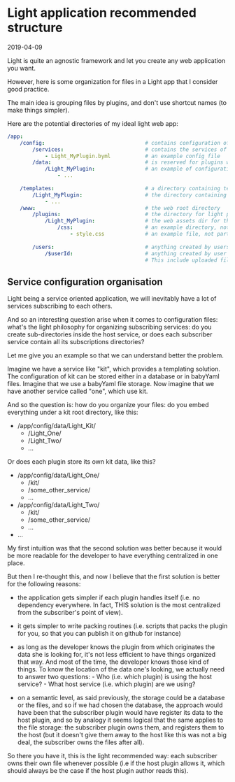 Light application recommended structure
=============
2019-04-09




Light is quite an agnostic framework and let you create any web application you want.

However, here is some organization for files in a Light app that I consider good practice.

The main idea is grouping files by plugins, and don't use shortcut names (to make things simpler).


Here are the potential directories of my ideal light web app:



```yaml
/app:
    /config:                                # contains configuration of the app
        /services:                          # contains the services of the light app  
            - Light_MyPlugin.byml           # an example config file
        /data:                              # is reserved for plugins which needs to store their configuration in files. 
            /Light_MyPlugin:                # an example of configuration data directory for a given plugin
                - ...            
    
    /templates:                             # a directory containing templates of the light plugins, and/or templates in general 
        /Light_MyPlugin:                    # the directory containing templates for the Light_MyPlugin plugin
            - ...
    /www:                                   # the web root directory
        /plugins:                           # the directory for light plugins web assets
            /Light_MyPlugin:                # the web assets dir for the Light_MyPlugin planet
                /css:                       # an example directory, not part of the recommendation
                    - style.css             # an example file, not part of the recommendation
                        
        /users:                             # anything created by users should be in this directory
            /$userId:                       # anything created by user with identifier $userId should be in this directory
                                            # This include uploaded files, created website roots (www-one, www-two, ...), anything really.                                       
```




Service configuration organisation
---------------------------

Light being a service oriented application, we will inevitably have a lot of services subscribing to each others.

And so an interesting question arise when it comes to configuration files: what's the light philosophy for organizing 
subscribing services: do you create sub-directories inside the host service, or does each subscriber service contain all 
its subscriptions directories?

Let me give you an example so that we can understand better the problem.

Imagine we have a service like "kit", which provides a templating solution. The configuration of kit can be stored either
in a database or in babyYaml files. Imagine that we use a babyYaml file storage.
Now imagine that we have another service called "one", which use kit.

And so the question is: how do you organize your files: do you embed everything under a kit root directory, like this:

- /app/config/data/Light_Kit/
    - /Light_One/  
    - /Light_Two/ 
    - ...  
    
Or does each plugin store its own kit data, like this?

- /app/config/data/Light_One/     
    - /kit/     
    - /some_other_service/     
    - ...
- /app/config/data/Light_Two/     
    - /kit/     
    - /some_other_service/     
    - ...     
- ...     



My first intuition was that the second solution was better because it would be more readable for the developer 
to have everything centralized in one place.

But then I re-thought this, and now I believe that the first solution is better for the following reasons:

- the application gets simpler if each plugin handles itself (i.e. no dependency everywhere. In fact, THIS solution is the most centralized from the subscriber's point of view).
- it gets simpler to write packing routines (i.e. scripts that packs the plugin for you, so that you can publish it on github for instance)
- as long as the developer knows the plugin from which originates the data she is looking for, it's not less efficient to have things organized that way.
        And most of the time, the developer knows those kind of things.
        To know the location of the data one's looking, we actually need to answer two questions:
        - Who (i.e. which plugin) is using the host service?
        - What host service (i.e. which plugin) are we using?
        
- on a semantic level, as said previously, the storage could be a database or the files, and so if we had chosen the database, the approach would have been
    that the subscriber plugin would have register its data to the host plugin, and so by analogy it seems logical that the same applies to the file storage:
    the subscriber plugin owns them, and registers them to the host (but it doesn't give them away to the host like this was not a big deal, the subscriber owns the files after all).          
 

So there you have it, this is the light recommended way: each subscriber owns their own file whenever possible (i.e if the host plugin allows it, which should always
be the case if the host plugin author reads this).



